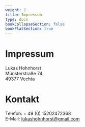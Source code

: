 ```yaml
---
weight: 2
title: Impressum
type: docs
bookCollapseSection: false
bookFlatSection: true
---
```


# Impressum

Lukas Hohnhorst \
Münsterstraße 74 \
49377 Vechta 

# Kontakt

Telefon: + 49 (0) 15202472368 \
E-Mail: lukashohnhorst@gmail.com